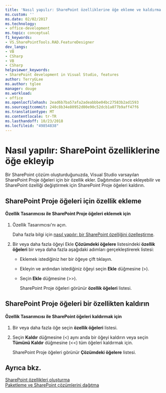 ```yaml
---
title: 'Nasıl yapılır: SharePoint özelliklerine öğe ekleme ve kaldırma | Microsoft Docs'
ms.custom: ''
ms.date: 02/02/2017
ms.technology:
- office-development
ms.topic: conceptual
f1_keywords:
- VS.SharePointTools.RAD.FeatureDesigner
dev_langs:
- VB
- CSharp
- VB
- CSharp
helpviewer_keywords:
- SharePoint development in Visual Studio, features
author: TerryGLee
ms.author: tglee
manager: douge
ms.workload:
- office
ms.openlocfilehash: 2ead6b7ba57afa2adeabbbe04bc27583b2ad1593
ms.sourcegitcommit: 240c8b34e80952d00e90c52dcb1a077b9aff47f6
ms.translationtype: MT
ms.contentlocale: tr-TR
ms.lasthandoff: 10/23/2018
ms.locfileid: "49854838"
---
```

# <a name="how-to-add-and-remove-items-to-sharepoint-features"></a>Nasıl yapılır: SharePoint özelliklerine öğe ekleyip
  Bir SharePoint çözüm oluşturduğunuzda, Visual Studio varsayılan SharePoint Proje öğeleri için bir özellik ekler. Dağıtımdan önce ekleyebilir ve SharePoint özelliği değiştirmek için SharePoint Proje öğeleri kaldırın.  
  
## <a name="add-sharepoint-project-items-to-a-feature"></a>SharePoint Proje öğeleri için özellik ekleme  
  
#### <a name="to-add-sharepoint-project-items-with-the-feature-designer"></a>Özellik Tasarımcısı ile SharePoint Proje öğeleri eklemek için  
  
1. Özellik Tasarımcısı'nı açın.  
  
    Daha fazla bilgi için [nasıl yapılır: bir SharePoint özelliğini özelleştirme](../sharepoint/how-to-customize-a-sharepoint-feature.md).  
  
2. Bir veya daha fazla öğeyi Ekle **Çözümdeki öğelere** listesindeki **özellik öğeleri** bir veya daha fazla aşağıdaki adımları gerçekleştirerek listesi:  
  
   - Eklemek istediğiniz her bir öğeye çift tıklayın.  
  
   - Ekleyin ve ardından istediğiniz öğeyi seçin **Ekle** düğmesine (>).  
  
   - Seçin **Ekle** düğmesine (>>).  
  
     SharePoint Proje öğeleri görünür **özellik öğeleri** listesi.  
  
## <a name="remove-sharepoint-project-items-from-a-feature"></a>SharePoint Proje öğeleri bir özellikten kaldırın  
  
#### <a name="to-remove-sharepoint-items-with-the-feature-designer"></a>Özellik Tasarımcısı ile SharePoint öğeleri kaldırmak için
  
1.  Bir veya daha fazla öğe seçin **özellik öğeleri** listesi.  
  
2.  Seçin **Kaldır** düğmesine (<) aynı anda bir öğeyi kaldırın veya seçin **Tümünü Kaldır** düğmesine (<<) tüm öğeleri kaldırmak için.  
  
     SharePoint Proje öğeleri görünür **Çözümdeki öğelere** listesi.  
  
## <a name="see-also"></a>Ayrıca bkz.
 [SharePoint özellikleri oluşturma](../sharepoint/creating-sharepoint-features.md)   
 [Paketleme ve SharePoint çözümlerini dağıtma](../sharepoint/packaging-and-deploying-sharepoint-solutions.md)  
  
